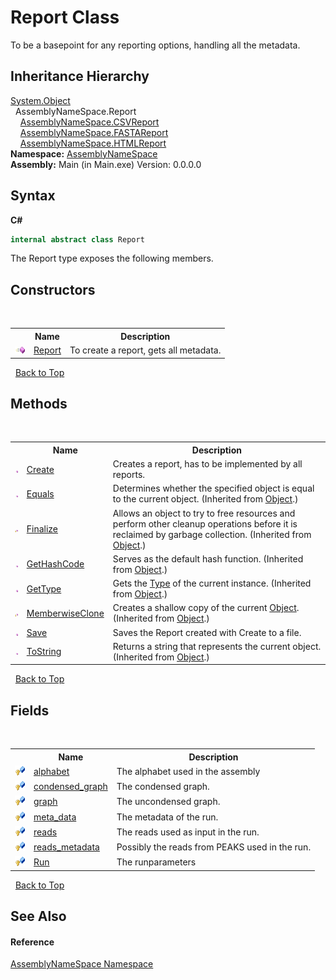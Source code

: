 # Report Class
 

To be a basepoint for any reporting options, handling all the metadata.


## Inheritance Hierarchy
<a href="http://msdn2.microsoft.com/en-us/library/e5kfa45b" target="_blank">System.Object</a><br />&nbsp;&nbsp;AssemblyNameSpace.Report<br />&nbsp;&nbsp;&nbsp;&nbsp;<a href="3a513cab-e9f4-46d5-d431-70252288f2ad">AssemblyNameSpace.CSVReport</a><br />&nbsp;&nbsp;&nbsp;&nbsp;<a href="7ddb05a9-2052-2270-9503-56670c695889">AssemblyNameSpace.FASTAReport</a><br />&nbsp;&nbsp;&nbsp;&nbsp;<a href="0ed51262-b756-8990-bdb4-16422dcd6dbd">AssemblyNameSpace.HTMLReport</a><br />
**Namespace:**&nbsp;<a href="6bcc80ef-5cfd-db5f-1eb2-7297d1c16397">AssemblyNameSpace</a><br />**Assembly:**&nbsp;Main (in Main.exe) Version: 0.0.0.0

## Syntax

**C#**<br />
``` C#
internal abstract class Report
```

The Report type exposes the following members.


## Constructors
&nbsp;<table><tr><th></th><th>Name</th><th>Description</th></tr><tr><td>![Public method](media/pubmethod.gif "Public method")</td><td><a href="ad520b84-52e8-c7fb-d1c1-c3e11e5416f4">Report</a></td><td>
To create a report, gets all metadata.</td></tr></table>&nbsp;
<a href="#report-class">Back to Top</a>

## Methods
&nbsp;<table><tr><th></th><th>Name</th><th>Description</th></tr><tr><td>![Public method](media/pubmethod.gif "Public method")</td><td><a href="ea0185b6-1e1b-29f4-90d9-3a432f4f8a18">Create</a></td><td>
Creates a report, has to be implemented by all reports.</td></tr><tr><td>![Public method](media/pubmethod.gif "Public method")</td><td><a href="http://msdn2.microsoft.com/en-us/library/bsc2ak47" target="_blank">Equals</a></td><td>
Determines whether the specified object is equal to the current object.
 (Inherited from <a href="http://msdn2.microsoft.com/en-us/library/e5kfa45b" target="_blank">Object</a>.)</td></tr><tr><td>![Protected method](media/protmethod.gif "Protected method")</td><td><a href="http://msdn2.microsoft.com/en-us/library/4k87zsw7" target="_blank">Finalize</a></td><td>
Allows an object to try to free resources and perform other cleanup operations before it is reclaimed by garbage collection.
 (Inherited from <a href="http://msdn2.microsoft.com/en-us/library/e5kfa45b" target="_blank">Object</a>.)</td></tr><tr><td>![Public method](media/pubmethod.gif "Public method")</td><td><a href="http://msdn2.microsoft.com/en-us/library/zdee4b3y" target="_blank">GetHashCode</a></td><td>
Serves as the default hash function.
 (Inherited from <a href="http://msdn2.microsoft.com/en-us/library/e5kfa45b" target="_blank">Object</a>.)</td></tr><tr><td>![Public method](media/pubmethod.gif "Public method")</td><td><a href="http://msdn2.microsoft.com/en-us/library/dfwy45w9" target="_blank">GetType</a></td><td>
Gets the <a href="http://msdn2.microsoft.com/en-us/library/42892f65" target="_blank">Type</a> of the current instance.
 (Inherited from <a href="http://msdn2.microsoft.com/en-us/library/e5kfa45b" target="_blank">Object</a>.)</td></tr><tr><td>![Protected method](media/protmethod.gif "Protected method")</td><td><a href="http://msdn2.microsoft.com/en-us/library/57ctke0a" target="_blank">MemberwiseClone</a></td><td>
Creates a shallow copy of the current <a href="http://msdn2.microsoft.com/en-us/library/e5kfa45b" target="_blank">Object</a>.
 (Inherited from <a href="http://msdn2.microsoft.com/en-us/library/e5kfa45b" target="_blank">Object</a>.)</td></tr><tr><td>![Public method](media/pubmethod.gif "Public method")</td><td><a href="84080f1a-0eee-ed54-70d5-0b294687b414">Save</a></td><td>
Saves the Report created with Create to a file.</td></tr><tr><td>![Public method](media/pubmethod.gif "Public method")</td><td><a href="http://msdn2.microsoft.com/en-us/library/7bxwbwt2" target="_blank">ToString</a></td><td>
Returns a string that represents the current object.
 (Inherited from <a href="http://msdn2.microsoft.com/en-us/library/e5kfa45b" target="_blank">Object</a>.)</td></tr></table>&nbsp;
<a href="#report-class">Back to Top</a>

## Fields
&nbsp;<table><tr><th></th><th>Name</th><th>Description</th></tr><tr><td>![Protected field](media/protfield.gif "Protected field")</td><td><a href="43548bef-0f24-bb8b-89e0-ba7030b83b0c">alphabet</a></td><td>
The alphabet used in the assembly</td></tr><tr><td>![Protected field](media/protfield.gif "Protected field")</td><td><a href="cd74e749-b8b0-53cd-622b-b83a43185929">condensed_graph</a></td><td>
The condensed graph.</td></tr><tr><td>![Protected field](media/protfield.gif "Protected field")</td><td><a href="6ee18c09-59c9-2ecd-bf21-3179e11fa291">graph</a></td><td>
The uncondensed graph.</td></tr><tr><td>![Protected field](media/protfield.gif "Protected field")</td><td><a href="6f5a781a-0f56-f4b8-1223-81eaeb6ba3c4">meta_data</a></td><td>
The metadata of the run.</td></tr><tr><td>![Protected field](media/protfield.gif "Protected field")</td><td><a href="7e1fd3d8-3438-125a-d4a2-a5e8cb588851">reads</a></td><td>
The reads used as input in the run.</td></tr><tr><td>![Protected field](media/protfield.gif "Protected field")</td><td><a href="928df82a-80db-2352-93ed-52d9a8b32c98">reads_metadata</a></td><td>
Possibly the reads from PEAKS used in the run.</td></tr><tr><td>![Protected field](media/protfield.gif "Protected field")</td><td><a href="062c35cc-d333-370d-56b4-6d16864729fb">Run</a></td><td>
The runparameters</td></tr></table>&nbsp;
<a href="#report-class">Back to Top</a>

## See Also


#### Reference
<a href="6bcc80ef-5cfd-db5f-1eb2-7297d1c16397">AssemblyNameSpace Namespace</a><br />
